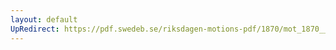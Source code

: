 ```yaml
---
layout: default
UpRedirect: https://pdf.swedeb.se/riksdagen-motions-pdf/1870/mot_1870__fk__00030/mot_1870__fk__00030_002.pdf
---
```

